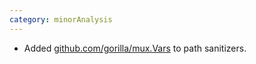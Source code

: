 ```yaml
---
category: minorAnalysis
---
```

* Added [github.com/gorilla/mux.Vars](https://pkg.go.dev/github.com/gorilla/mux#Vars) to path sanitizers.